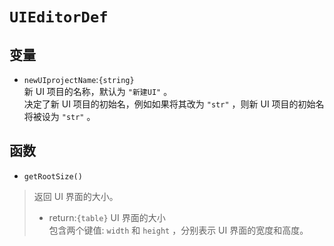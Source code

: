 # `UIEditorDef`
<!-- 暂未完成 -->
## 变量
- `newUIprojectName`:`{string}`  
新 UI 项目的名称，默认为 `"新建UI"` 。  
决定了新 UI 项目的初始名，例如如果将其改为 `"str"` ，则新 UI 项目的初始名将被设为 `"str"` 。  

## 函数
- `getRootSize()`  
> 返回 UI 界面的大小。  
> - return:`{table}` UI 界面的大小  
> 包含两个键值: `width` 和 `height` ，分别表示 UI 界面的宽度和高度。  
